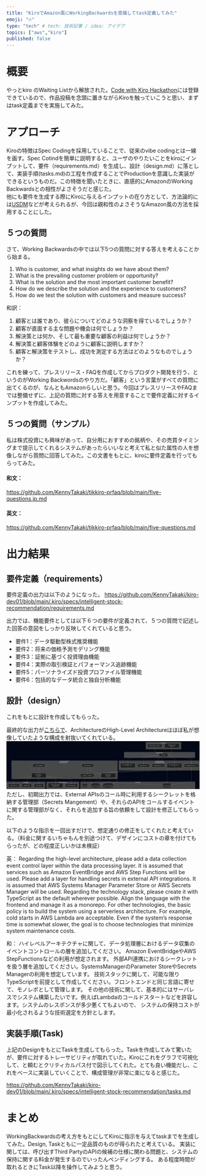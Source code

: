 ```yaml
---
title: "KiroでAmazon風にWorkingBackwardsを意識してtask定義してみた"
emoji: "🔥"
type: "tech" # tech: 技術記事 / idea: アイデア
topics: ["aws","kiro"]
published: false
---
```


# 概要
やっとkiro のWaiting Listから解放された。[Code with Kiro Hackathon](https://kiro.devpost.com/?trk=dccd318a-a012-40c6-bffb-bd0a6216646d&sc_channel=el)には登録できているので、作品投稿を念頭に置きながらKiroを触っていこうと思い、まずはtask定義までを実施してみた。

# アプローチ
Kiroの特徴はSpec Codingを採用していることで、従来のvibe codingとは一線を画す。Spec Cotindを簡単に説明すると、ユーザのやりたいことをkiroにインプットして、要件（requirements.md）を生成し、設計（design.md）に落として、実装手順(tasks.md)の工程を作成することでProductionを意識した実装ができるというものだ。この特徴を聞いたときに、直感的にAmazonのWorking Backwardsとの相性がよさそうだと感じた。  
他にも要件を生成する際にKiroに与えるインプットの在り方として、方法論的には[USDM](chrome-extension://efaidnbmnnnibpcajpcglclefindmkaj/https://www.juse.or.jp/sqip/workshop/report/attachs/2013/sqip6-d-1.pdf)などが考えられるが、今回は親和性のよさそうなAmazon風の方法を採用することにした。

## ５つの質問
さて、Working Backwardsの中では以下5つの質問に対する答えを考えることから始まる。

1. Who is customer, and what insights do we have about them?
2. What is the prevailing customer problem or opportunity?
3. What is the solution and the most important customer benefit?
4. How do we describe the solution and the experience to customers?
5. How do we test the solution with customers and measure success?

和訳：
1. 顧客とは誰であり、彼らについてどのような洞察を得ているでしょうか？
2. 顧客が直面する主な問題や機会は何でしょうか？
3. 解決策とは何か、そして最も重要な顧客の利益は何でしょうか？
4. 解決策と顧客体験をどのように顧客に説明しますか？
5. 顧客と解決策をテストし、成功を測定する方法はどのようなものでしょうか？

これを練って、プレスリリース・FAQを作成してからプロダクト開発を行う、というのがWorking Backwordsのやり方だ。「顧客」という言葉がすべての質問に出てくるのが、なんともAmazonらしいと思う。今回はプレスリリースやFAQまでは整備せずに、上記の質問に対する答えを用意することで要件定義に対するインプットを作成してみた。

## ５つの質問（サンプル）
私は株式投資にも興味があって、自分用におすすめの銘柄や、その売買タイミングまで提示してくれるシステムがあったらいいなと考えて私と似た属性の人を想像しながら質問に回答してみた。この文書をもとに、kiroに要件定義を行ってもらってみた。
#### 和文：
https://github.com/KennyTakaki/tikkiro-prfaq/blob/main/five-questions.jp.md

#### 英文： 
https://github.com/KennyTakaki/tikkiro-prfaq/blob/main/five-questions.md


# 出力結果 
## 要件定義（requirements）
要件定義の出力は以下のようになった。
https://github.com/KennyTakaki/kiro-dev01/blob/main/.kiro/specs/intelligent-stock-recommendation/requirements.md


出力では、機能要件としては以下６つの要件が定義されて、５つの質問で記述した回答の意図をしっかり反映してくれていると思う。
- 要件1：データ駆動型株式推奨機能
- 要件2：将来の価格予測モデリング機能
- 要件3：証拠に基づく投資理由機能
- 要件4：実際の取引検証とパフォーマンス追跡機能
- 要件5：パーソナライズド投資プロファイル管理機能
- 要件6：包括的なデータ統合と独自分析機能

## 設計（design）
これをもとに設計を作成してもらった。

最終的な出力が[こちらで](https://github.com/KennyTakaki/kiro-dev01/blob/main/.kiro/specs/intelligent-stock-recommendation/design.md)、ArchitectureのHigh-Level Architectureはほぼ私が想像していたような構成を射抜いてくれている。
![alt text](/images/articles/kiro-first-impression/highlevel-architecture.png)
ただし、初期出力では、External APIsのコール時に利用するシークレットを格納する管理部（Secrets Mangement）や、それらのAPIをコールするイベントに関する管理部がなく、それらを追加する旨の依頼をして設計を修正してもらった。

以下のような指示を一回出すだけで、想定通りの修正をしてくれたと考えている。（料金に関するいちゃもんを別途つけて、デザインにコストの章を付けてもらったが、どの程度正しいかは未検証）

英：
Regarding the high-level architecture, please add a data collection event control layer within the data processing layer. It is assumed that services such as Amazon EventBridge and AWS Step Functions will be used.
Please add a layer for handling secrets in external API integrations. It is assumed that AWS Systems Manager Parameter Store or AWS Secrets Manager will be used.
Regarding the technology stack, please create it with TypeScript as the default wherever possible. Align the language with the frontend and manage it as a monorepo.
For other technologies, the basic policy is to build the system using a serverless architecture. For example, cold starts in AWS Lambda are acceptable. Even if the system’s response time is somewhat slower, the goal is to choose technologies that minimize system maintenance costs.


和：
ハイレベルアーキテクチャに関して、データ処理層におけるデータ収集のイベントコントロールの層を追加してください。
Amazon EventBridgeやAWS StepFunctionsなどの利用が想定されます。 外部API連携におけるシークレットを扱う層を追加してください。SystemsManagerのParameter StoreやSecrets Managerの利用を想定しています。
技術スタックに関して、可能な限りTypeScriptを前提として作成してください。フロントエンドと同じ言語に寄せて、モノレポとして管理します。
その他の技術に関して、基本的にはサーバレスでシステム構築したいです。例えばLambdaのコールドスタートなどを許容します。システムのレスポンスが多少悪くてもよいので、
システムの保持コストが最小化されるような技術選定を方針とします。


## 実装手順(Task)
上記のDesignをもとにTaskを生成してもらった。Taskを作成してみて驚いたが、要件に対するトレーサビリティが取れていた。Kiroにこれをグラフで可視化して、と頼むとクリティカルパス付で図示してくれた。とても良い機能だし、これをベースに実装していくことで、構成管理が非常に楽になると感じた。

https://github.com/KennyTakaki/kiro-dev01/blob/main/.kiro/specs/intelligent-stock-recommendation/tasks.md

# まとめ
WorkingBackwardsの考え方をもとにしてKiroに指示を与えてtaskまでを生成してみた。Design, Taskともに一定品質のものが得られたと考えている。
実装に関しては、呼び出すThird PartyのAPIの候補の仕様に関わる問題と、システムの保持に関する料金が発生するのでいったんペンディングする。
ある程度時間が取れるときにTask以降を操作してみようと思う。